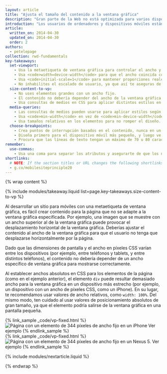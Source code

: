 ```yaml
---
layout: article
title: "Ajusta el tamaño del contenido a la ventana gráfica"
description: "Gran parte de la Web no está optimizada para varios dispositivos. Adquiere los conocimientos básicos para que tu sitio funcione en móviles, en ordenadores o en cualquier dispositivo con pantalla."
introduction: "Los usuarios de ordenadores y dispositivos móviles están acostumbrados a desplazarse verticalmente en los sitios web, pero no de manera horizontal. La experiencia del usuario empeora si lo obligas a desplazarse horizontalmente por la página de resultados o a reducir el zoom para verla al completo."
article:
  written_on: 2014-04-30
  updated_on: 2014-04-30
  order: 2
authors:
  - petelepage
collection: rwd-fundamentals
key-takeaways:
  set-viewport:
    - Usa la metaetiqueta de ventana gráfica para controlar el ancho y el escalado de la ventana gráfica del navegador.
    - Usa <code>width=device-width</code> para que el ancho coincida con el de la pantalla en píxeles independientes del dispositivo.
    - Usa <code>initial-scale=1</code> para mantener proporciones reales entre los píxeles CSS y los píxeles independientes del dispositivo.
    - No inhabilites el escalado de usuario, ya que así te aseguras de que tu página sea accesible.
  size-content-to-vp:
    - No uses elementos grandes con un ancho fijo.
    - El contenido no debería depender del ancho de la ventana gráfica para mostrarse correctamente.
    - Usa consultas de medios en CSS para aplicar distintos estilos en pantallas pequeñas y grandes.
  media-queries:
    - Las consultas de medios pueden usarse para aplicar estilos según las características del dispositivo.
    - Usa <code>min-width</code> en vez de <code>min-device-width</code> para obtener una mayor compatibilidad.
    - Usa tamaños relativos en los elementos para no romper el diseño.
  choose-breakpoints:
    - Crea puntos de interrupción basados en el contenido, nunca en un dispositivo, producto o marca en particular.
    - Diseña primero para el dispositivo móvil más pequeño, y luego ve adaptando el diseño a las pantallas más grandes.
    - Procura que las líneas de texto tengan un máximo de 70 u 80 caracteres.
remember:
  use-commas:
    - Usa una coma para separar los atributos y asegurarte de que los navegadores más antiguos puedan procesarlos.
shortlinks: 
  # NOTE: If the section titles or URL changes the following shortlinks must be updated
  - g.co/mobilesiteprinciple20
---
```

{% wrap content %}

<style>
  .smaller-img {
    width: 60%;
    display: block;
    margin-left: auto;
    margin-right: auto;
  }

  img.center {
    display: block;
    margin-left: auto;
    margin-right: auto;
  }

  video.responsiveVideo {
    width: 100%;
  }
</style>

{% include modules/takeaway.liquid list=page.key-takeaways.size-content-to-vp %}

Al desarrollar un sitio para móviles con una metaetiqueta de ventana gráfica, es fácil crear contenido para la página que no se adapte a la ventana gráfica especificada. Por ejemplo, una imagen que se muestre con un ancho superior al de la ventana gráfica puede provocar el desplazamiento horizontal de la ventana gráfica. Deberías ajustar el contenido al ancho de la ventana gráfica para que el usuario no tenga que desplazarse horizontalmente por la página.

Dado que las dimensiones de pantalla y el ancho en píxeles CSS varían entre los dispositivos (por ejemplo, entre teléfonos y tablets, y entre distintos teléfonos), el contenido no debería depender de un ancho específico de ventana gráfica para mostrarse correctamente.

Al establecer anchos absolutos en CSS para los elementos de la página (como en el ejemplo anterior), el elemento `div` puede resultar demasiado ancho para la ventana gráfica en un dispositivo más estrecho (por ejemplo, un dispositivo con un ancho de píxeles CSS, como un iPhone). En su lugar, te recomendamos usar valores de ancho relativos, como `width: 100%`.  Del mismo modo, ten cuidado al usar valores de posicionamiento absolutos de gran tamaño, ya que el elemento podría salirse de la ventana gráfica en una pantalla pequeña.

<div class="clear">
  <div class="g--half">
    {% link_sample _code/vp-fixed.html %}
      <img src="imgs/vp-fixed-iph.png" srcset="imgs/vp-fixed-iph.png 1x, imgs/vp-fixed-iph-2x.png 2x"  alt="Página con un elemento de 344 píxeles de ancho fijo en un iPhone">
      Ver ejemplo
    {% endlink_sample %}
  </div>

  <div class="g--half g--last">
    {% link_sample _code/vp-fixed.html %}
      <img src="imgs/vp-fixed-n5.png" srcset="imgs/vp-fixed-n5.png 1x, imgs/vp-fixed-n5-2x.png 2x"  alt="Página con un elemento de 344 píxeles de ancho fijo en un Nexus 5.">
      Ver ejemplo
    {% endlink_sample %}
  </div>
</div>

{% include modules/nextarticle.liquid %}

{% endwrap %}

